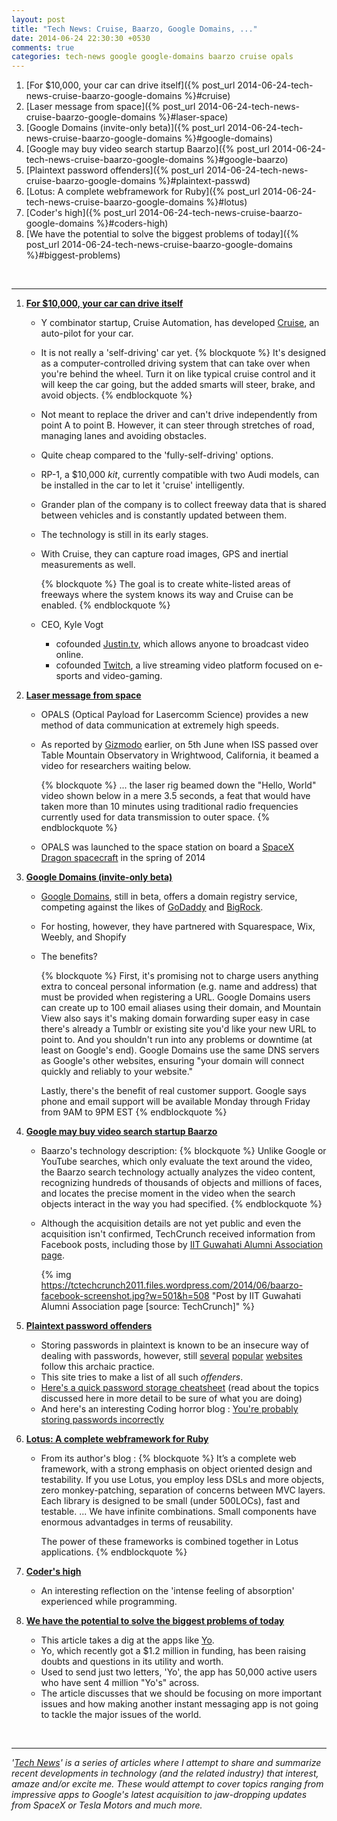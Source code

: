```yaml
---
layout: post
title: "Tech News: Cruise, Baarzo, Google Domains, ..."
date: 2014-06-24 22:30:30 +0530
comments: true
categories: tech-news google google-domains baarzo cruise opals
---
```

1. [For $10,000, your car can drive itself]({% post_url 2014-06-24-tech-news-cruise-baarzo-google-domains %}#cruise)
2. [Laser message from space]({% post_url 2014-06-24-tech-news-cruise-baarzo-google-domains %}#laser-space)
3. [Google Domains (invite-only beta)]({% post_url 2014-06-24-tech-news-cruise-baarzo-google-domains %}#google-domains)
4. [Google may buy video search startup Baarzo]({% post_url 2014-06-24-tech-news-cruise-baarzo-google-domains %}#google-baarzo)
5. [Plaintext password offenders]({% post_url 2014-06-24-tech-news-cruise-baarzo-google-domains %}#plaintext-passwd)
6. [Lotus: A complete webframework for Ruby]({% post_url 2014-06-24-tech-news-cruise-baarzo-google-domains %}#lotus)
7. [Coder's high]({% post_url 2014-06-24-tech-news-cruise-baarzo-google-domains %}#coders-high)
8. [We have the potential to solve the biggest problems of today]({% post_url 2014-06-24-tech-news-cruise-baarzo-google-domains %}#biggest-problems)
<!--more-->


&nbsp;
&nbsp;

------------

1. <a name='cruise'></a>**[For $10,000, your car can drive
   itself](http://www.theverge.com/2014/6/23/5834604/cruise-trying-to-reinvent-cruise-control-to-steer-brake-and-actually-drive-you)**
    - Y combinator startup, Cruise Automation, has developed
      [Cruise](http://www.getcruise.com/), an auto-pilot for your car.
    - It is not really a 'self-driving' car yet.  {% blockquote %} It's
      designed as a computer-controlled driving system that can take over when
      you're behind the wheel. Turn it on like typical cruise control and it
      will keep the car going, but the added smarts will steer, brake, and
      avoid objects.  {% endblockquote %}
    - Not meant to replace the driver and can't drive independently from point
      A to point B. However, it can steer through stretches of road, managing
      lanes and avoiding obstacles.
    - Quite cheap compared to the 'fully-self-driving' options. 
    - RP-1, a $10,000 _kit_, currently compatible with two Audi models, can be
      installed in the car to let it 'cruise' intelligently.
    - Grander plan of the company is to collect freeway data that is shared
      between vehicles
      and is constantly updated between them.
    - The technology is still in its early stages.
    - With Cruise, they can capture road images, GPS and inertial measurements
      as well. 

      {% blockquote %}
      The goal is to create white-listed areas of freeways where the system knows its way and Cruise can be enabled.
      {% endblockquote %}
    - CEO, Kyle Vogt 
        - cofounded [Justin.tv](http://www.justin.tv/), which allows anyone to
          broadcast video online.
        - cofounded [Twitch](http://www.twitch.tv/), a live streaming video platform 
          focused on e-sports and video-gaming.


2. <a name='laser-space'></a>**[Laser message from space](http://science.nasa.gov/science-news/science-at-nasa/2014/18jun_opals/)**
    - OPALS (Optical Payload for Lasercomm Science) provides a new method 
      of data communication at extremely high speeds.
    - As reported by [Gizmodo](http://gizmodo.com/nasa-used-a-space-laser-to-download-video-from-orbit-at-1587523627) earlier, on 5th June when ISS passed 
      over Table Mountain Observatory in Wrightwood, California, it beamed 
      a video for researchers waiting below.

      {% blockquote %}
      ... the laser rig beamed down the "Hello, World" video shown below in a mere 3.5 seconds, a feat that would have taken more than 10 minutes using traditional radio frequencies currently used for data transmission to outer space.
      {% endblockquote %}
    - OPALS was launched to the space station on board a [SpaceX Dragon spacecraft](http://www.spacex.com/dragon)
      in the spring of 2014


3. <a name="google-domains"></a>**[Google Domains (invite-only beta)](http://www.theverge.com/2014/6/23/5835560/google-launches-domain-registration-service)**
    - [Google Domains](http://domains.google.com/about/), still in beta, offers 
      a domain registry service, competing against the likes of [GoDaddy](http://godaddy.com/)
      and [BigRock](http://www.bigrock.in/).
    - For hosting, however, they have partnered with Squarespace, Wix, Weebly, and Shopify
    - The benefits?
      
      {% blockquote %}
       First, it's promising not to charge users anything extra to conceal personal information (e.g. name and address) that must be provided when registering a URL. Google Domains users can create up to 100 email aliases using their domain, and Mountain View also says it's making domain forwarding super easy in case there's already a Tumblr or existing site you'd like your new URL to point to. And you shouldn't run into any problems or downtime (at least on Google's end). Google Domains use the same DNS servers as Google's other websites, ensuring "your domain will connect quickly and reliably to your website."

       Lastly, there's the benefit of real customer support. Google says phone and email support will be available Monday through Friday from 9AM to 9PM EST
      {% endblockquote %}


4. <a name='google-baarzo'></a>**[Google may buy video search startup Baarzo](http://techcrunch.com/2014/06/21/google-buying-baarzo/)**
    - Baarzo's technology description:
      {% blockquote %}
      Unlike Google or YouTube searches, which only evaluate the text around the video, the Baarzo search technology actually analyzes the video content, recognizing hundreds of thousands of objects and millions of faces, and locates the precise moment in the video when the search objects interact in the way you had specified.
      {% endblockquote %}
    - Although the acquisition details are not yet public and even the acquisition
      isn't confirmed, TechCrunch received information from Facebook posts, 
      including those by [IIT Guwahati Alumni Association page](https://www.facebook.com/IITG.Alumni/posts/672681839483630).

      {% img https://tctechcrunch2011.files.wordpress.com/2014/06/baarzo-facebook-screenshot.jpg?w=501&h=508 "Post by IIT Guwahati Alumni Association page [source: TechCrunch]" %}
    


5. <a name='plaintext-passwd'></a>**[Plaintext password offenders](http://plaintextoffenders.com/)**
    - Storing passwords in plaintext is known to be an insecure way of dealing
      with passwords, however, still
      [several](http://techland.time.com/2011/06/02/new-sony-hack-claims-one-million-user-passwords/)
      [popular](http://blog.codinghorror.com/the-dirty-truth-about-web-passwords/)
      [websites](http://www.theregister.co.uk/2011/06/08/password_re_use_survey/)
      follow this archaic practice.
    - This site tries to make a list of all such _offenders_. 
    - [Here's a quick password storage
      cheatsheet](https://www.owasp.org/index.php/Password_Storage_Cheat_Sheet)
      (read about the topics discussed here in more detail to be sure of what
      you are doing)
    - And here's an interesting Coding horror blog : [You're probably storing
      passwords
      incorrectly](http://blog.codinghorror.com/youre-probably-storing-passwords-incorrectly/)


6. <a name='lotus'></a>**[Lotus: A complete webframework for Ruby](http://lotusrb.org/)**
    - From its author's blog : 
      {% blockquote %}
      It’s a complete web framework, with a strong emphasis on object oriented design and testability. If you use Lotus, you employ less DSLs and more objects, zero monkey-patching, separation of concerns between MVC layers. Each library is designed to be small (under 500LOCs), fast and testable.
      ...
      We have infinite combinations. Small components have enormous advantadges in terms of reusability.

      The power of these frameworks is combined together in Lotus applications.
      {% endblockquote %}


7. <a name='coders-high'></a>**[Coder's high](http://www.slate.com/articles/technology/technology/2014/06/coder_s_high_the_intense_feeling_of_absorption_exclusive_to_programmers.html)**
    - An interesting reflection on the 'intense feeling of absorption'
      experienced while programming.


8. <a name='biggest-problems'></a>**[We have the potential to solve the biggest problems of today](http://www.christophmccann.com/blog/2014/6/23/we-have-the-potential-to-solve-the-biggest-problems-of-today)**
    - This article takes a dig at the apps like [Yo](http://techcrunch.com/2014/06/18/yo-yo/).
    - Yo, which recently got a $1.2 million in funding, has been raising
      doubts and questions in its utility and worth.
    - Used to send just two letters, 'Yo', the app has 50,000 active users 
      who have sent 4 million "Yo's" across.
    - The article discusses that we should be focusing on more important issues
      and how making another instant messaging app is not going to tackle 
      the major issues of the world.


&nbsp;
&nbsp;

----
*'[Tech News](/techblog/categories/tech-news)' is a series of articles where I attempt to share and summarize
recent developments in technology (and the related industry) that interest,
amaze and/or excite me. These would attempt to cover topics ranging from impressive 
apps to Google's latest acquisition to jaw-dropping updates from SpaceX or Tesla Motors
and much more.*

